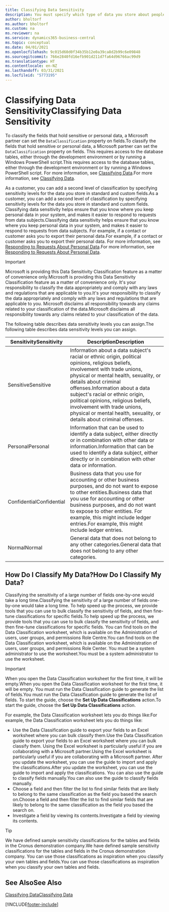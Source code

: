 ```yaml
---
title: Classifying Data Sensitivity
description: You must specify which type of data you store about people so that you can respond to data subject requests.
author: bholtorf
ms.author: bholtorf
ms.custom: na
ms.reviewer: na
ms.service: dynamics365-business-central
ms.topic: conceptual
ms.date: 04/01/2021
ms.openlocfilehash: 9c015d60d0f34b35b12e0a39ca8d2b99c6e09848
ms.sourcegitcommit: 766e2840fd16efb901d211d7fa64d96766ac99d9
ms.translationtype: HT
ms.contentlocale: en-NZ
ms.lasthandoff: 03/31/2021
ms.locfileid: "5773195"
---
```

# <a name="classifying-data-sensitivity"></a><span data-ttu-id="faa00-103">Classifying Data Sensitivity</span><span class="sxs-lookup"><span data-stu-id="faa00-103">Classifying Data Sensitivity</span></span>
<span data-ttu-id="faa00-104">To classify the fields that hold sensitive or personal data, a Microsoft partner can set the ```DataClassification``` property on fields.</span><span class="sxs-lookup"><span data-stu-id="faa00-104">To classify the fields that hold sensitive or personal data, a Microsoft partner can set the ```DataClassification``` property on fields.</span></span> <span data-ttu-id="faa00-105">This requires access to the database tables, either through the development environment or by running a Windows PowerShell script.</span><span class="sxs-lookup"><span data-stu-id="faa00-105">This requires access to the database tables, either through the development environment or by running a Windows PowerShell script.</span></span> <span data-ttu-id="faa00-106">For more information, see [Classifying Data](/dynamics365/business-central/dev-itpro/developer/devenv-classifying-data).</span><span class="sxs-lookup"><span data-stu-id="faa00-106">For more information, see [Classifying Data](/dynamics365/business-central/dev-itpro/developer/devenv-classifying-data).</span></span>  

<span data-ttu-id="faa00-107">As a customer, you can add a second level of classification by specifying sensitivity levels for the data you store in standard and custom fields.</span><span class="sxs-lookup"><span data-stu-id="faa00-107">As a customer, you can add a second level of classification by specifying sensitivity levels for the data you store in standard and custom fields.</span></span> <span data-ttu-id="faa00-108">Classifying data sensitivity helps ensure that you know where you keep personal data in your system, and makes it easier to respond to requests from data subjects.</span><span class="sxs-lookup"><span data-stu-id="faa00-108">Classifying data sensitivity helps ensure that you know where you keep personal data in your system, and makes it easier to respond to requests from data subjects.</span></span> <span data-ttu-id="faa00-109">For example, if a contact or customer asks you to export their personal data.</span><span class="sxs-lookup"><span data-stu-id="faa00-109">For example, if a contact or customer asks you to export their personal data.</span></span> <span data-ttu-id="faa00-110">For more information, see [Responding to Requests About Personal Data](admin-responding-to-requests-about-personal-data.md).</span><span class="sxs-lookup"><span data-stu-id="faa00-110">For more information, see [Responding to Requests About Personal Data](admin-responding-to-requests-about-personal-data.md).</span></span>

> [!Important]
> <span data-ttu-id="faa00-111">Microsoft is providing this Data Sensitivity Classification feature as a matter of convenience only.</span><span class="sxs-lookup"><span data-stu-id="faa00-111">Microsoft is providing this Data Sensitivity Classification feature as a matter of convenience only.</span></span> <span data-ttu-id="faa00-112">It's your responsibility to classify the data appropriately and comply with any laws and regulations that are applicable to you.</span><span class="sxs-lookup"><span data-stu-id="faa00-112">It's your responsibility to classify the data appropriately and comply with any laws and regulations that are applicable to you.</span></span> <span data-ttu-id="faa00-113">Microsoft disclaims all responsibility towards any claims related to your classification of the data.</span><span class="sxs-lookup"><span data-stu-id="faa00-113">Microsoft disclaims all responsibility towards any claims related to your classification of the data.</span></span>  

<span data-ttu-id="faa00-114">The following table describes data sensitivity levels you can assign.</span><span class="sxs-lookup"><span data-stu-id="faa00-114">The following table describes data sensitivity levels you can assign.</span></span>

|<span data-ttu-id="faa00-115">Sensitivity</span><span class="sxs-lookup"><span data-stu-id="faa00-115">Sensitivity</span></span>|<span data-ttu-id="faa00-116">Description</span><span class="sxs-lookup"><span data-stu-id="faa00-116">Description</span></span>|
|----|----|
|<span data-ttu-id="faa00-117">Sensitive</span><span class="sxs-lookup"><span data-stu-id="faa00-117">Sensitive</span></span> | <span data-ttu-id="faa00-118">Information about a data subject's racial or ethnic origin, political opinions, religious beliefs, involvement with trade unions, physical or mental health, sexuality, or details about criminal offenses.</span><span class="sxs-lookup"><span data-stu-id="faa00-118">Information about a data subject's racial or ethnic origin, political opinions, religious beliefs, involvement with trade unions, physical or mental health, sexuality, or details about criminal offenses.</span></span> |
|<span data-ttu-id="faa00-119">Personal</span><span class="sxs-lookup"><span data-stu-id="faa00-119">Personal</span></span> | <span data-ttu-id="faa00-120">Information that can be used to identify a data subject, either directly or in combination with other data or information.</span><span class="sxs-lookup"><span data-stu-id="faa00-120">Information that can be used to identify a data subject, either directly or in combination with other data or information.</span></span>|
|<span data-ttu-id="faa00-121">Confidential</span><span class="sxs-lookup"><span data-stu-id="faa00-121">Confidential</span></span> | <span data-ttu-id="faa00-122">Business data that you use for accounting or other business purposes, and do not want to expose to other entities.</span><span class="sxs-lookup"><span data-stu-id="faa00-122">Business data that you use for accounting or other business purposes, and do not want to expose to other entities.</span></span> <span data-ttu-id="faa00-123">For example, this might include ledger entries.</span><span class="sxs-lookup"><span data-stu-id="faa00-123">For example, this might include ledger entries.</span></span>|
|<span data-ttu-id="faa00-124">Normal</span><span class="sxs-lookup"><span data-stu-id="faa00-124">Normal</span></span> | <span data-ttu-id="faa00-125">General data that does not belong to any other categories.</span><span class="sxs-lookup"><span data-stu-id="faa00-125">General data that does not belong to any other categories.</span></span>|

## <a name="how-do-i-classify-my-data"></a><span data-ttu-id="faa00-126">How Do I Classify My Data?</span><span class="sxs-lookup"><span data-stu-id="faa00-126">How Do I Classify My Data?</span></span>
<span data-ttu-id="faa00-127">Classifying the sensitivity of a large number of fields one-by-one would take a long time.</span><span class="sxs-lookup"><span data-stu-id="faa00-127">Classifying the sensitivity of a large number of fields one-by-one would take a long time.</span></span> <span data-ttu-id="faa00-128">To help speed up the process, we provide tools that you can use to bulk classify the sensitivity of fields, and then fine-tune classifications for specific fields.</span><span class="sxs-lookup"><span data-stu-id="faa00-128">To help speed up the process, we provide tools that you can use to bulk classify the sensitivity of fields, and then fine-tune classifications for specific fields.</span></span> <span data-ttu-id="faa00-129">You can find tools on the Data Classification worksheet, which is available on the Administration of users, user groups, and permissions Role Centre.</span><span class="sxs-lookup"><span data-stu-id="faa00-129">You can find tools on the Data Classification worksheet, which is available on the Administration of users, user groups, and permissions Role Center.</span></span> <span data-ttu-id="faa00-130">You must be a system administrator to use the worksheet.</span><span class="sxs-lookup"><span data-stu-id="faa00-130">You must be a system administrator to use the worksheet.</span></span>

> [!Important]
> <span data-ttu-id="faa00-131">When you open the Data Classification worksheet for the first time, it will be empty.</span><span class="sxs-lookup"><span data-stu-id="faa00-131">When you open the Data Classification worksheet for the first time, it will be empty.</span></span> <span data-ttu-id="faa00-132">You must run the Data Classification guide to generate the list of fields.</span><span class="sxs-lookup"><span data-stu-id="faa00-132">You must run the Data Classification guide to generate the list of fields.</span></span> <span data-ttu-id="faa00-133">To start the guide, choose the **Set Up Data Classifications** action.</span><span class="sxs-lookup"><span data-stu-id="faa00-133">To start the guide, choose the **Set Up Data Classifications** action.</span></span>

<span data-ttu-id="faa00-134">For example, the Data Classification worksheet lets you do things like:</span><span class="sxs-lookup"><span data-stu-id="faa00-134">For example, the Data Classification worksheet lets you do things like:</span></span>  

* <span data-ttu-id="faa00-135">Use the Data Classification guide to export your fields to an Excel worksheet where you can bulk classify them.</span><span class="sxs-lookup"><span data-stu-id="faa00-135">Use the Data Classification guide to export your fields to an Excel worksheet where you can bulk classify them.</span></span> <span data-ttu-id="faa00-136">Using the Excel worksheet is particularly useful if you are collaborating with a Microsoft partner.</span><span class="sxs-lookup"><span data-stu-id="faa00-136">Using the Excel worksheet is particularly useful if you are collaborating with a Microsoft partner.</span></span> <span data-ttu-id="faa00-137">After you update the worksheet, you can use the guide to import and apply the classifications.</span><span class="sxs-lookup"><span data-stu-id="faa00-137">After you update the worksheet, you can use the guide to import and apply the classifications.</span></span> <span data-ttu-id="faa00-138">You can also use the guide to classify fields manually.</span><span class="sxs-lookup"><span data-stu-id="faa00-138">You can also use the guide to classify fields manually.</span></span>  
* <span data-ttu-id="faa00-139">Choose a field and then filter the list to find similar fields that are likely to belong to the same classification as the field you based the search on.</span><span class="sxs-lookup"><span data-stu-id="faa00-139">Choose a field and then filter the list to find similar fields that are likely to belong to the same classification as the field you based the search on.</span></span>  
* <span data-ttu-id="faa00-140">Investigate a field by viewing its contents.</span><span class="sxs-lookup"><span data-stu-id="faa00-140">Investigate a field by viewing its contents.</span></span>  

> [!Tip]
> <span data-ttu-id="faa00-141">We have defined sample sensitivity classifications for the tables and fields in the Cronus demonstration company.</span><span class="sxs-lookup"><span data-stu-id="faa00-141">We have defined sample sensitivity classifications for the tables and fields in the Cronus demonstration company.</span></span> <span data-ttu-id="faa00-142">You can use those classifications as inspiration when you classify your own tables and fields.</span><span class="sxs-lookup"><span data-stu-id="faa00-142">You can use those classifications as inspiration when you classify your own tables and fields.</span></span>

## <a name="see-also"></a><span data-ttu-id="faa00-143">See Also</span><span class="sxs-lookup"><span data-stu-id="faa00-143">See Also</span></span>

[<span data-ttu-id="faa00-144">Classifying Data</span><span class="sxs-lookup"><span data-stu-id="faa00-144">Classifying Data</span></span>](/dynamics365/business-central/dev-itpro/developer/devenv-classifying-data)  


[!INCLUDE[footer-include](includes/footer-banner.md)]